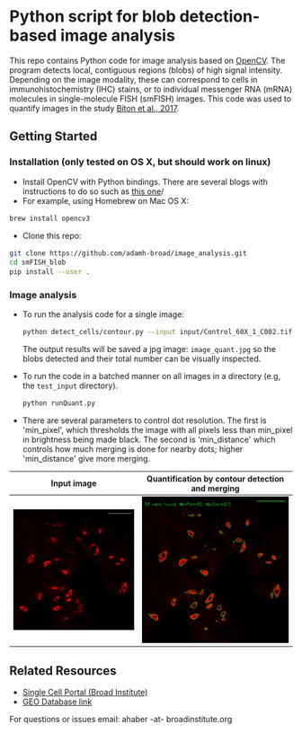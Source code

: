 # Python script for blob detection-based image analysis

This repo contains Python code for image analysis based on  <a href="https://opencv.org/">OpenCV</a>. The program detects local, contiguous regions (blobs) of high signal intensity. Depending on the image modality, these can correspond to cells in immunohistochemistry (IHC) stains, or to individual messenger RNA (mRNA) molecules in single-molecule FISH (smFISH) images. This code was used to quantify images in the study <a href="https://www.biorxiv.org/content/early/2017/11/14/217133">Biton et al., 2017</a>.  


## Getting Started
### Installation (only tested on OS X, but should work on linux)
- Install OpenCV with Python bindings. There are several blogs with instructions to do so such as <a href="https://www.learnopencv.com/install-opencv3-on-macos/"> this one</a>/
- For example, using Homebrew on Mac OS X:
```bash 
brew install opencv3
```
- Clone this repo:
```bash
git clone https://github.com/adamh-broad/image_analysis.git
cd smFISH_blob
pip install --user .

```

### Image analysis

- To run the analysis code for a single image:
  ```bash
  python detect_cells/contour.py --input input/Control_60X_1_C002.tif --bright-blobs  --min_pixel 35 --min_distance 2
  ```
  The output results will be saved a jpg image: `image_quant.jpg` so the blobs detected and their total number can be visually inspected.

- To run the code in a batched manner on all images in a directory (e.g, the `test_input` directory).
  ```bash
  python runQuant.py
  ```
- There are several parameters to control dot resolution. The first is 'min_pixel', which thresholds the image with all pixels less than min_pixel in brightness being made black. The second is 'min_distance' which controls how much merging is done for nearby dots; higher 'min_distance' give more merging.


Input image            |  Quantification by contour detection and merging
:-------------------------:|:-------------------------:
![](https://github.com/adamh-broad/image_analysis/blob/master/dclk1_il13.jpg)  |  ![](https://github.com/adamh-broad/image_analysis/blob/master/dclk1_il13_quant.jpg)

## Related Resources

* <a href="https://portals.broadinstitute.org/single_cell/study/small-intestinal-epithelium">Single Cell Portal (Broad Institute)</a>
* <a href="https://www.ncbi.nlm.nih.gov/geo/query/acc.cgi?acc=GSE106510">GEO Database link</a>

For questions or issues email:
ahaber -at- broadinstitute.org
